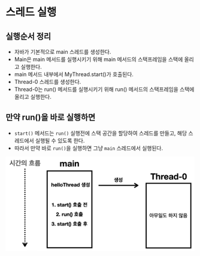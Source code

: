 # 스레드 실행

## 실행순서 정리

- 자바가 기본적으로 main 스레드를 생성한다.
- Main은 main 메서드를 실행시키기 위해 main 메서드의 스택프레임을 스택에 올리고 실행한다.
- main 메서드 내부에서 MyThread.start()가 호출된다.
- Thread-0 스레드를 생성한다.
- Thread-0는 run() 메서드를 실행시키기 위해 run() 메서드의 스택프레임을 스택에 올리고 실행한다.

## 만약 run()을 바로 실행하면

- `start()` 메서드는 `run()` 실행전에 스택 공간을 할당하여 스레드를 만들고, 해당 스레드에서 실행될 수 있도록 한다.
- 따라서 만약 바로 `run()`을 실행하면 그냥 `main` 스레드에서 실행된다.

![바로_run_호출](바로_run_호출.png)
